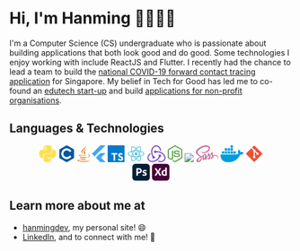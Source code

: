 # Hi, I'm Hanming 👋🧑🏻‍💻

I'm a Computer Science (CS) undergraduate who is passionate about building applications that both look good and do good. Some technologies I enjoy working with include ReactJS and Flutter. I recently had the chance to lead a team to build the [national COVID-19 forward contact tracing application](https://www.comp.nus.edu.sg/news/3480-2020-covid-contact-tracing/) for Singapore. My belief in Tech for Good has led me to co-found an [edutech start-up](https://www.joni.ai) and build [applications for non-profit organisations](https://www.comp.nus.edu.sg/~vwo/projects/2020-lbsa.html).

## Languages & Technologies

<p align="center">
  <img src="svgs/python.svg" height="30" width="auto"/>
  <img src="svgs/c.svg" height="30" width="auto"/>
  <img src="svgs/java.svg" height="30" width="auto"/>
  <img src="svgs/flutter.svg" height="30" width="auto"/>
  <img src="svgs/typescript.svg" height="30" width="auto"/>
  <img src="svgs/react.svg" height="30" width="auto"/>
  <img src="svgs/redux.svg" height="30" width="auto"/>
  <img src="svgs/nodejs.svg" height="30" width="auto"/>
  <img src="svgs/rails.svg" height="30" width="auto"/>
  <img src="svgs/sass.svg" height="30" width="auto"/>
  <img src="svgs/docker.svg" height="30" width="auto"/>
  <img src="svgs/git.svg" height="30" width="auto"/>
  <br />
  <img src="svgs/photoshop.svg" height="30" width="auto"/>
  <img src="svgs/xd.svg" height="30" width="auto"/>
</p>

## Learn more about me at

- [hanmingdev](https://hanmingdev.com), my personal site! 😄
- [LinkedIn](https://www.linkedin.com/in/hanming-zhu/), and to connect with me! 💼

<!--
**zhuhanming/zhuhanming** is a ✨ _special_ ✨ repository because its `README.md` (this file) appears on your GitHub profile.

Here are some ideas to get you started:

- 🔭 I’m currently working on ...
- 🌱 I’m currently learning ...
- 👯 I’m looking to collaborate on ...
- 🤔 I’m looking for help with ...
- 💬 Ask me about ...
- 📫 How to reach me: ...
- 😄 Pronouns: ...
- ⚡ Fun fact: ...
-->

